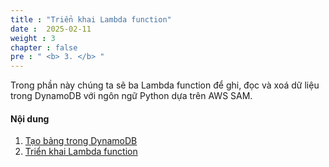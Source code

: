 ```yaml
---
title : "Triển khai Lambda function"
date :  2025-02-11
weight : 3
chapter : false
pre : " <b> 3. </b> "
---
```

Trong phần này chúng ta sẽ ba Lambda function để ghi, đọc và xoá dữ liệu trong DynamoDB với ngôn ngữ Python dựa trên AWS SAM.

#### Nội dung

1. [Tạo bảng trong DynamoDB](3-1-create-dynamodb-table/)
2. [Triển khai Lambda function](3-2-deploy-lambda-function/)
